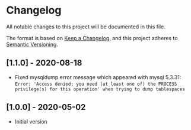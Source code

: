 # Changelog

All notable changes to this project will be documented in this file.

The format is based on [Keep a Changelog](https://keepachangelog.com/en/1.0.0/),
and this project adheres to [Semantic Versioning](https://semver.org/spec/v2.0.0.html).


## [1.1.0] - 2020-08-18

- Fixed mysqldump error message which appeared with mysql 5.3.31:
  ```Error: 'Access denied; you need (at least one of) the PROCESS privilege(s) for this operation' when trying to dump tablespaces```


## [1.0.0] - 2020-05-02

- Initial version
